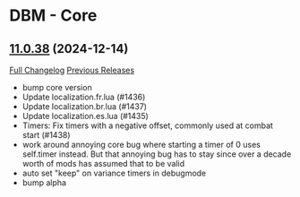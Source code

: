 # DBM - Core

## [11.0.38](https://github.com/DeadlyBossMods/DeadlyBossMods/tree/11.0.38) (2024-12-14)
[Full Changelog](https://github.com/DeadlyBossMods/DeadlyBossMods/compare/11.0.37...11.0.38) [Previous Releases](https://github.com/DeadlyBossMods/DeadlyBossMods/releases)

- bump core version  
- Update localization.fr.lua (#1436)  
- Update localization.br.lua (#1437)  
- Update localization.es.lua (#1435)  
- Timers: Fix timers with a negative offset, commonly used at combat start (#1438)  
- work around annoying core bug where starting a timer of 0 uses self.timer instead. But that annoying bug has to stay since over a decade worth of mods has assumed that to be valid  
- auto set "keep" on variance timers in debugmode  
- bump alpha  
